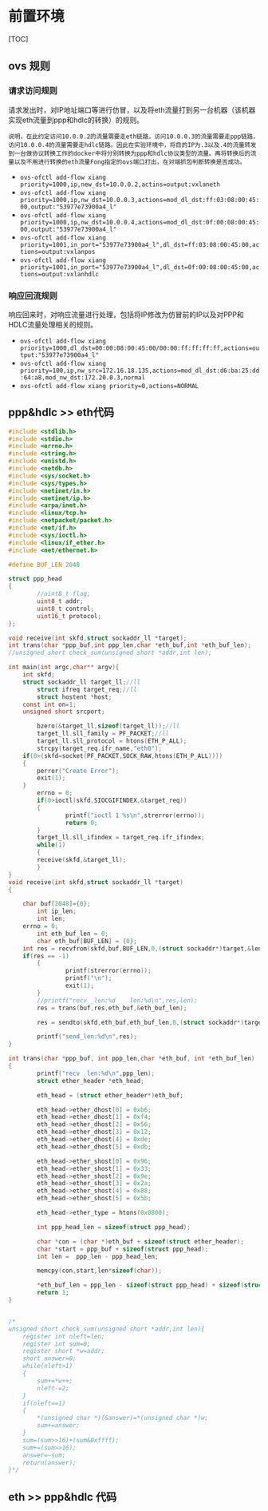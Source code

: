# 前置环境

[TOC]

## ovs 规则

### 请求访问规则

请求发出时，对IP地址端口等进行仿冒，以及将eth流量打到另一台机器（该机器实现eth流量到ppp和hdlc的转换）的规则。

```
说明，在此约定访问10.0.0.2的流量需要走eth链路，访问10.0.0.3的流量需要走ppp链路，访问10.0.0.4的流量需要走hdlc链路。因此在实验环境中，将目的IP为.3以及.4的流量转发到一台做协议转换工作的docker中将分别转换为ppp和hdlc协议类型的流量。再将转换后的流量以及不用进行转换的eth流量Fong指定的ovs端口打出，在对端抓包判断转换是否成功。
```

* `ovs-ofctl add-flow xiang priority=1000,ip,new_dst=10.0.0.2,actins=output:vxlaneth`
* `ovs-ofctl add-flow xiang priority=1000,ip,nw_dst=10.0.0.3,actions=mod_dl_dst:ff:03:08:00:45:00,output:"53977e73900a4_l"`
* `ovs-ofctl add-flow xiang priority=1000,ip,nw_dst=10.0.0.4,actions=mod_dl_dst:0f:00:08:00:45:00,output:"53977e73900a4_l"`
* `ovs-ofctl add-flow xiang priority=1001,in_port="53977e73900a4_l",dl_dst=ff:03:08:00:45:00,actions=output:vxlanpos`
* `ovs-ofctl add-flow xiang priority=1001,in_port="53977e73900a4_l",dl_dst=0f:00:08:00:45:00,actions=output:vxlanhdlc`

### 响应回流规则

响应回来时，对响应流量进行处理，包括将IP修改为仿冒前的IP以及对PPP和HDLC流量处理相关的规则。

* `ovs-ofctl add-flow xiang priority=1000,dl_dst=00:00:08:00:45:00/00:00:ff:ff:ff:ff,actions=output:"53977e73900a4_l"`
* `ovs-ofctl add-flow xiang priority=100,ip,nw_src=172.16.18.135,actions=mod_dl_dst:d6:ba:25:dd:64:a8,mod_nw_dst:172.20.0.3,normal`
* `ovs-ofctl add-flow xiang priority=0,actions=NORMAL`

## ppp&hdlc >> eth代码

```c
#include <stdlib.h>
#include <stdio.h>
#include <errno.h>
#include <string.h>
#include <unistd.h>
#include <netdb.h>
#include <sys/socket.h>
#include <sys/types.h>
#include <netinet/in.h>
#include <netinet/ip.h>
#include <arpa/inet.h>
#include <linux/tcp.h>
#include <netpacket/packet.h>
#include <net/if.h>
#include <sys/ioctl.h>
#include <linux/if_ether.h>
#include <net/ethernet.h>

#define BUF_LEN 2048

struct ppp_head
{
        //uint8_t flag;
        uint8_t addr;
        uint8_t control;
        uint16_t protocol;
};

void receive(int skfd,struct sockaddr_ll *target);
int trans(char *ppp_buf,int ppp_len,char *eth_buf,int *eth_buf_len);
//unsigned short check_sum(unsigned short *addr,int len);

int main(int argc,char** argv){
    int skfd;
    struct sockaddr_ll target_ll;//ll
        struct ifreq target_req;//ll
        struct hostent *host;
    const int on=1;
    unsigned short srcport;

        bzero(&target_ll,sizeof(target_ll));//ll
        target_ll.sll_family = PF_PACKET;//ll
        target_ll.sll_protocol = htons(ETH_P_ALL);
        strcpy(target_req.ifr_name,"eth0");
    if(0>(skfd=socket(PF_PACKET,SOCK_RAW,htons(ETH_P_ALL))))
    {
        perror("Create Error");
        exit(1);
    }
        errno = 0;
        if(0>ioctl(skfd,SIOCGIFINDEX,&target_req))
        {
                printf("ioctl 1 %s\n",strerror(errno));
                return 0;
        }
        target_ll.sll_ifindex = target_req.ifr_ifindex;
        while(1)
        {
        receive(skfd,&target_ll);
        }
}
void receive(int skfd,struct sockaddr_ll *target)
{

    char buf[2048]={0};
        int ip_len;
        int len;
    errno = 0;
        int eth_buf_len = 0;
        char eth_buf[BUF_LEN] = {0};
    int res = recvfrom(skfd,buf,BUF_LEN,0,(struct sockaddr*)target,&len);
    if(res == -1)
        {
                printf(strerror(errno));
                printf("\n");
                exit(1);
        }
        //printf("recv _len:%d    len:%d\n",res,len);
        res = trans(buf,res,eth_buf,&eth_buf_len);

        res = sendto(skfd,eth_buf,eth_buf_len,0,(struct sockaddr*)target,sizeof(struct sockaddr_ll));

        printf("send_len:%d\n",res);
}

int trans(char *ppp_buf, int ppp_len,char *eth_buf, int *eth_buf_len)
{
        printf("recv _len:%d\n",ppp_len);
        struct ether_header *eth_head;

        eth_head = (struct ether_header*)eth_buf;

        eth_head->ether_dhost[0] = 0xb6;
        eth_head->ether_dhost[1] = 0xf4;
        eth_head->ether_dhost[2] = 0x56;
        eth_head->ether_dhost[3] = 0x12;
        eth_head->ether_dhost[4] = 0xde;
        eth_head->ether_dhost[5] = 0xdb;

        eth_head->ether_shost[0] = 0x96;
        eth_head->ether_shost[1] = 0x33;
        eth_head->ether_shost[2] = 0x9e;
        eth_head->ether_shost[3] = 0x2a;
        eth_head->ether_shost[4] = 0x88;
        eth_head->ether_shost[5] = 0x5b;

        eth_head->ether_type = htons(0x0800);

        int ppp_head_len = sizeof(struct ppp_head);

        char *con = (char *)eth_buf + sizeof(struct ether_header);
        char *start = ppp_buf + sizeof(struct ppp_head);
        int len =  ppp_len - ppp_head_len;

        memcpy(con,start,len*sizeof(char));

        *eth_buf_len = ppp_len - sizeof(struct ppp_head) + sizeof(struct ether_header);
        return 1;
}


/*
unsigned short check_sum(unsigned short *addr,int len){
    register int nleft=len;
    register int sum=0;
    register short *w=addr;
    short answer=0;
    while(nleft>1)
    {
        sum+=*w++;
        nleft-=2;
    }
    if(nleft==1)
    {
        *(unsigned char *)(&answer)=*(unsigned char *)w;
        sum+=answer;
    }
    sum=(sum>>16)+(sum&0xffff);
    sum+=(sum>>16);
    answer=~sum;
    return(answer);
}*/

```



## eth >> ppp&hdlc 代码

